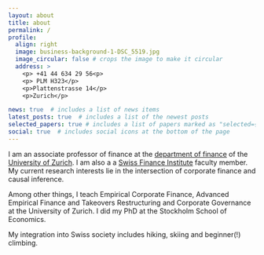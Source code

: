 ```yaml
---
layout: about
title: about
permalink: /
profile:
  align: right
  image: business-background-1-DSC_5519.jpg
  image_circular: false # crops the image to make it circular
  address: >
    <p> +41 44 634 29 56<p>
    <p> PLM H323</p>
    <p>Plattenstrasse 14</p>
    <p>Zurich</p>

news: true  # includes a list of news items
latest_posts: true  # includes a list of the newest posts
selected_papers: true # includes a list of papers marked as "selected={true}"
social: true  # includes social icons at the bottom of the page
---
```


I am an associate professor of finance at the [department of finance](https://www.bf.uzh.ch) of the [University of Zurich](https://www.uzh.ch). I am also a a [Swiss Finance Institute](https://https://www.sfi.ch/en) faculty member. My current research interests lie in the intersection of corporate finance and causal inference.   

Among other things, I teach Empirical Corporate Finance, Advanced Empirical Finance and Takeovers Restructuring and Corporate Governance at the University of Zurich. I did my PhD at the Stockholm School of Economics.

My integration into Swiss society includes hiking, skiing and beginner(!) climbing.
